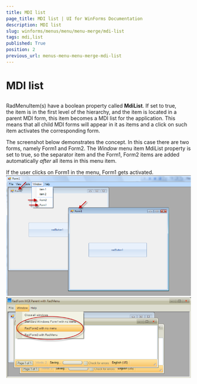 ```yaml
---
title: MDI list
page_title: MDI list | UI for WinForms Documentation
description: MDI list
slug: winforms/menus/menu/menu-merge/mdi-list
tags: mdi,list
published: True
position: 2
previous_url: menus-menu-menu-merge-mdi-list
---
```


# MDI list



## 

RadMenuItem(s) have a boolean property called __MdiList__. If set to true, the item is in the first level of the hierarchy, and the item is located in a parent MDI form, this item becomes a MDI list for the application. This means that all child  MDI forms will appear in it as items and a click on such item activates the corresponding form. 

The screenshot below demonstrates the concept. In this case there are two forms, namely Form1 and Form2. The *Window* menu item MdiList property is set to true, so the separator item and the Form1, Form2 items are added automatically *after* all items in this menu item. 

If the user clicks on Form1 in the menu, Form1 gets activated.<br>![menus-menu-menu-merge-mdi-list 001](images/menus-menu-menu-merge-mdi-list001.png)![menus-menu-menu-merge-mdi-list 002](images/menus-menu-menu-merge-mdi-list002.png)
